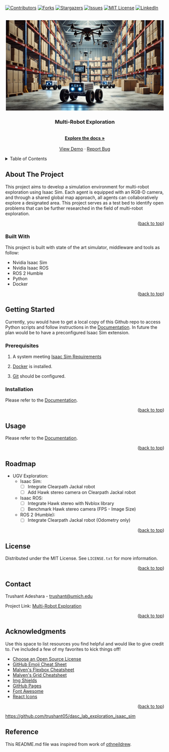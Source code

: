 <a name="readme-top"></a>

<!-- PROJECT SHIELDS -->
<!--
*** The README I refered to make this was using  markdown "reference style" links for readability.
*** Reference links are enclosed in brackets [ ] instead of parentheses ( ).
*** See the bottom of this document for the declaration of the reference variables
*** for contributors-url, forks-url, etc. This is an optional, concise syntax you may use.
*** https://www.markdownguide.org/basic-syntax/#reference-style-links
-->
[![Contributors][contributors-shield]][contributors-url]
[![Forks][forks-shield]][forks-url]
[![Stargazers][stars-shield]][stars-url]
[![Issues][issues-shield]][issues-url]
[![MIT License][license-shield]][license-url]
[![LinkedIn][linkedin-shield]][linkedin-url]



<!-- PROJECT LOGO -->
<br />
<div align="center">
  <a href="https://github.com/trushant05/dasc_lab_exploration_isaac_sim">
    <img src="docs/assets/img/index_photo.png" alt="Logo" width="500">
  </a>

  <h3 align="center">Multi-Robot Exploration</h3>

  <p align="center">
    <br />
    <a href="https://github.com/trushant05/dasc_lab_exploration_isaac_sim"><strong>Explore the docs »</strong></a>
    <br />
    <br />
    <a href="https://github.com/trushant05/dasc_lab_exploration_isaac_sim">View Demo</a>
    ·
    <a href="https://github.com/trushant05/dasc_lab_exploration_isaac_sim/issues">Report Bug</a>
    <!-- ·
    <a href="/https://github.com/trushant05/mkdocs_material_template/issues">Request Feature</a> -->
  </p>
</div>



<!-- TABLE OF CONTENTS -->
<details>
  <summary>Table of Contents</summary>
  <ol>
    <li>
      <a href="#about-the-project">About The Project</a>
      <ul>
        <li><a href="#built-with">Built With</a></li>
      </ul>
    </li>
    <li>
      <a href="#getting-started">Getting Started</a>
      <ul>
        <li><a href="#prerequisites">Prerequisites</a></li>
        <li><a href="#installation">Installation</a></li>
      </ul>
    </li>
    <li><a href="#usage">Usage</a></li>
    <li><a href="#roadmap">Roadmap</a></li>
    <li><a href="#contributing">Contributing</a></li>
    <li><a href="#license">License</a></li>
    <li><a href="#contact">Contact</a></li>
    <li><a href="#acknowledgments">Acknowledgments</a></li>
  </ol>
</details>



<!-- ABOUT THE PROJECT -->
## About The Project

This project aims to develop a simulation environment for multi-robot exploration using Isaac Sim. Each agent is equipped with an RGB-D camera, and through a shared global map approach, all agents can collaboratively explore a designated area. This project serves as a test bed to identify open problems that can be further researched in the field of multi-robot exploration.

<p align="right">(<a href="#readme-top">back to top</a>)</p>


### Built With

This project is built with state of the art simulator, middleware and tools as follow:

- Nvidia Isaac Sim
- Nvidia Isaac ROS
- ROS 2 Humble
- Python
- Docker

<p align="right">(<a href="#readme-top">back to top</a>)</p>



<!-- GETTING STARTED -->
## Getting Started

Currently, you would have to get a local copy of this Github repo to access Python scripts and follow instructions in the [Documentation](https://example.com). In future the plan would be to have a preconfigured Isaac Sim extension.

### Prerequisites

1. A system meeting [Isaac Sim Requirements](https://docs.omniverse.nvidia.com/isaacsim/latest/installation/requirements.html) 

2. [Docker](https://docs.docker.com/?_gl=1*u2ijpo*_gcl_au*OTUwNzk1OTI4LjE3Mjg3NjY1MzU.*_ga*MjE3MzM2MzQuMTcyODc2MzYwOA..*_ga_XJWPQMJYHQ*MTcyODc2NjUzNC4yLjEuMTcyODc2NjUzNS41OS4wLjA.) is installed.

3. [Git](https://git-scm.com/book/en/v2/Getting-Started-Installing-Git) should be configured.

### Installation

Please refer to the [Documentation](https://example.com).

<p align="right">(<a href="#readme-top">back to top</a>)</p>



<!-- USAGE EXAMPLES -->
## Usage

Please refer to the [Documentation](https://example.com).

<p align="right">(<a href="#readme-top">back to top</a>)</p>



<!-- ROADMAP -->
## Roadmap

- UGV Exploration:
  - Isaac Sim:
    - [ ] Integrate Clearpath Jackal robot
    - [ ] Add Hawk stereo camera on Clearpath Jackal robot
  - Isaac ROS:
    - [ ] Integrate Hawk stereo with Nvblox library
    - [ ] Benchmark Hawk stereo camera (FPS - Image Size)
  - ROS 2 (Humble):
    - [ ] Integrate Clearpath Jackal robot (Odometry only)

<p align="right">(<a href="#readme-top">back to top</a>)</p>



<!-- LICENSE -->
## License

Distributed under the MIT License. See `LICENSE.txt` for more information.

<p align="right">(<a href="#readme-top">back to top</a>)</p>



<!-- CONTACT -->
## Contact

Trushant Adeshara - trushant@umich.edu

Project Link: [Multi-Robot Exploration](https://github.com/trushant05/dasc_lab_exploration_isaac_sim)

<p align="right">(<a href="#readme-top">back to top</a>)</p>



<!-- ACKNOWLEDGMENTS -->
## Acknowledgments

Use this space to list resources you find helpful and would like to give credit to. I've included a few of my favorites to kick things off!

* [Choose an Open Source License](https://choosealicense.com)
* [GitHub Emoji Cheat Sheet](https://www.webpagefx.com/tools/emoji-cheat-sheet)
* [Malven's Flexbox Cheatsheet](https://flexbox.malven.co/)
* [Malven's Grid Cheatsheet](https://grid.malven.co/)
* [Img Shields](https://shields.io)
* [GitHub Pages](https://pages.github.com)
* [Font Awesome](https://fontawesome.com)
* [React Icons](https://react-icons.github.io/react-icons/search)

<p align="right">(<a href="#readme-top">back to top</a>)</p>

<!-- MARKDOWN LINKS & IMAGES -->
<!-- https://www.markdownguide.org/basic-syntax/#reference-style-links -->
[contributors-shield]: https://img.shields.io/github/contributors/trushant05/asc_lab_exploration_isaac_sim.svg?style=for-the-badge
[contributors-url]: https://github.com/trushant05/dasc_lab_exploration_isaac_sim/graphs/contributors
[forks-shield]: https://img.shields.io/github/forks/trushant05/asc_lab_exploration_isaac_sim.svg?style=for-the-badge
[forks-url]: https://github.com/trushant05/dasc_lab_exploration_isaac_sim/forks
[stars-shield]: https://img.shields.io/github/stars/trushant05/asc_lab_exploration_isaac_sim.svg?style=for-the-badge
[stars-url]: https://github.com/trushant05/dasc_lab_exploration_isaac_sim/stargazers
[issues-shield]: https://img.shields.io/github/issues/trushant05/asc_lab_exploration_isaac_sim.svg?style=for-the-badge
[issues-url]:https://github.com/trushant05/dasc_lab_exploration_isaac_sim/issues
[license-shield]: https://img.shields.io/github/license/trushant05/asc_lab_exploration_isaac_sim.svg?style=for-the-badge
[license-url]: https://github.com/trushant05/dasc_lab_exploration_isaac_sim/blob/main/LICENSE.txt
[linkedin-shield]: https://img.shields.io/badge/-LinkedIn-black.svg?style=for-the-badge&logo=linkedin&colorB=555
[linkedin-url]: https://linkedin.com/in/trushant-adeshara/
[product-screenshot]: images/screenshot.jpeg

https://github.com/trushant05/dasc_lab_exploration_isaac_sim

## Reference
This README.md file was inspired from work of [othneildrew](https://github.com/othneildrew/Best-README-Template).
